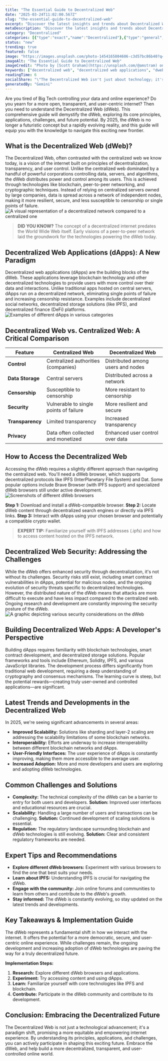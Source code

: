 ```yaml
---
title: "The Essential Guide to Decentralized Web"
date: "2025-03-24T11:02:00.567Z"
slug: "the-essential-guide-to-decentralized-web"
excerpt: "Discover the latest insights and trends about Decentralized Web. This comprehensive guide covers everything you need to know about Decentralized Web in 2025."
metaDescription: "Discover the latest insights and trends about Decentralized Web. This comprehensive guide covers everything you need to know about Decentralized Web in 202..."
category: "Decentralized"
categories: [{"type":"exact","name":"Decentralized"},{"type":"general","name":"Internet Technology"},{"type":"medium","name":"Web Development"},{"type":"specific","name":"Data Security"},{"type":"niche","name":"Blockchain Protocols"}]
status: "new"
trending: true
featured: false
image: "https://images.unsplash.com/photo-1454165804606-c3d57bc86b40?q=85&w=1200&fit=max&fm=webp&auto=compress"
imageAlt: "The Essential Guide to Decentralized Web"
imageCredit: "Photo by [Scott Graham](https://unsplash.com/@amstram) on Unsplash"
keywords: ["decentralized web", "decentralized web applications", "dweb explained", "what is decentralized web", "build decentralized web app", "decentralized web vs centralized web", "best decentralized web browsers", "decentralized web security", "how to access decentralized web", "decentralized web future"]
readingTime: 6
socialShare: "\"The Decentralized Web isn't just about technology; it's a movement towards a more democratic and user-controlled internet – a future where your data is truly yours.\""
generatedBy: "Gemini"
---
```




Are you tired of Big Tech controlling your data and online experience?  Do you yearn for a more open, transparent, and user-centric internet? Then you need to understand the Decentralized Web (dWeb). This comprehensive guide will demystify the dWeb, exploring its core principles, applications, challenges, and future potential. By 2025, the dWeb is no longer a futuristic concept but a rapidly evolving reality, and this guide will equip you with the knowledge to navigate this exciting new frontier.

## What is the Decentralized Web (dWeb)?

The Decentralized Web, often contrasted with the centralized web we know today, is a vision of the internet built on principles of decentralization, transparency, and user control. Unlike the centralized web dominated by a handful of powerful corporations controlling data, servers, and algorithms, the dWeb distributes power and control among its users.  This is achieved through technologies like blockchain, peer-to-peer networking, and cryptographic techniques.  Instead of relying on centralized servers owned by large companies, data is spread across a network of independent nodes, making it more resilient, secure, and less susceptible to censorship or single points of failure. ![A visual representation of a decentralized network compared to a centralized one](https://images.unsplash.com/photo-1640032152000-f273e2ca6922?q=85&w=1200&fit=max&fm=webp&auto=compress)

> **DID YOU KNOW?** The concept of a decentralized internet predates the World Wide Web itself.  Early visions of a peer-to-peer network laid the groundwork for the technologies powering the dWeb today.

## Decentralized Web Applications (dApps): A New Paradigm

Decentralized web applications (dApps) are the building blocks of the dWeb. These applications leverage blockchain technology and other decentralized technologies to provide users with more control over their data and interactions. Unlike traditional apps hosted on central servers, dApps run on a decentralized network, eliminating single points of failure and increasing censorship resistance.  Examples include decentralized social networks, decentralized storage solutions (like IPFS), and decentralized finance (DeFi) platforms.  ![Examples of different dApps in various categories](https://images.unsplash.com/photo-1460925895917-afdab827c52f?q=85&w=1200&fit=max&fm=webp&auto=compress)

## Decentralized Web vs. Centralized Web: A Critical Comparison

| Feature          | Centralized Web                               | Decentralized Web                           |
|-----------------|-----------------------------------------------|---------------------------------------------|
| **Control**      | Centralized authorities (companies)           | Distributed among users and nodes           |
| **Data Storage** | Central servers                               | Distributed across a network                |
| **Censorship**   | Susceptible to censorship                     | More resistant to censorship                  |
| **Security**     | Vulnerable to single points of failure         | More resilient and secure                   |
| **Transparency** | Limited transparency                          | Increased transparency                      |
| **Privacy**      | Data often collected and monetized           | Enhanced user control over data             |

## How to Access the Decentralized Web

Accessing the dWeb requires a slightly different approach than navigating the centralized web. You'll need a dWeb browser, which supports decentralized protocols like IPFS (InterPlanetary File System) and Dat.  Some popular options include Brave Browser (with IPFS support) and specialized dWeb browsers still under active development.  ![Screenshots of different dWeb browsers](https://images.unsplash.com/photo-1519389950473-47ba0277781c?q=85&w=1200&fit=max&fm=webp&auto=compress)

**Step 1:** Download and install a dWeb-compatible browser.
**Step 2:** Locate dWeb content through decentralized search engines or directly via IPFS links.
**Step 3:**  Interact with dApps using your chosen browser and potentially a compatible crypto wallet.

> **EXPERT TIP:**  Familiarize yourself with IPFS addresses (.ipfs) and how to access content hosted on the IPFS network.

## Decentralized Web Security: Addressing the Challenges

While the dWeb offers enhanced security through decentralization, it's not without its challenges.  Security risks still exist, including smart contract vulnerabilities in dApps, potential for malicious nodes, and the ongoing evolution of security threats specific to decentralized technologies.  However, the distributed nature of the dWeb means that attacks are more difficult to execute and have less impact compared to the centralized web.  Ongoing research and development are constantly improving the security posture of the dWeb. ![A graphic depicting various security considerations on the dWeb](https://images.unsplash.com/photo-1498050108023-c5249f4df085?q=85&w=1200&fit=max&fm=webp&auto=compress)

## Building Decentralized Web Apps: A Developer's Perspective

Building dApps requires familiarity with blockchain technologies, smart contract development, and decentralized storage solutions.  Popular frameworks and tools include Ethereum, Solidity, IPFS, and various JavaScript libraries. The development process differs significantly from traditional web development, requiring a deep understanding of cryptography and consensus mechanisms.  The learning curve is steep, but the potential rewards—creating truly user-owned and controlled applications—are significant.

## Latest Trends and Developments in the Decentralized Web

In 2025, we're seeing significant advancements in several areas:

* **Improved Scalability:**  Solutions like sharding and layer-2 scaling are addressing the scalability limitations of some blockchain networks.
* **Interoperability:**  Efforts are underway to increase interoperability between different blockchain networks and dApps.
* **User-Friendly Interfaces:**  The user experience of dApps is constantly improving, making them more accessible to the average user.
* **Increased Adoption:**  More and more developers and users are exploring and adopting dWeb technologies.

## Common Challenges and Solutions

* **Complexity:**  The technical complexity of the dWeb can be a barrier to entry for both users and developers.  **Solution:**  Improved user interfaces and educational resources are crucial.
* **Scalability:**  Handling a large number of users and transactions can be challenging.  **Solution:**  Continued development of scaling solutions is essential.
* **Regulation:**  The regulatory landscape surrounding blockchain and dWeb technologies is still evolving.  **Solution:**  Clear and consistent regulatory frameworks are needed.

## Expert Tips and Recommendations

* **Explore different dWeb browsers:** Experiment with various browsers to find the one that best suits your needs.
* **Learn about IPFS:** Understanding IPFS is crucial for navigating the dWeb.
* **Engage with the community:** Join online forums and communities to learn from others and contribute to the dWeb's growth.
* **Stay informed:**  The dWeb is constantly evolving, so stay updated on the latest trends and developments.

## Key Takeaways & Implementation Guide

The dWeb represents a fundamental shift in how we interact with the internet.  It offers the potential for a more democratic, secure, and user-centric online experience.  While challenges remain, the ongoing development and increasing adoption of dWeb technologies are paving the way for a truly decentralized future.

**Implementation Steps:**

1. **Research:** Explore different dWeb browsers and applications.
2. **Experiment:** Try accessing content and using dApps.
3. **Learn:**  Familiarize yourself with core technologies like IPFS and blockchain.
4. **Contribute:**  Participate in the dWeb community and contribute to its development.

## Conclusion: Embracing the Decentralized Future

The Decentralized Web is not just a technological advancement; it's a paradigm shift, promising a more equitable and empowering internet experience.  By understanding its principles, applications, and challenges, you can actively participate in shaping this exciting future.  Embrace the dWeb, and help build a more decentralized, transparent, and user-controlled online world.

